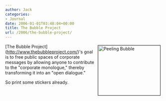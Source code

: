 ```yaml
---
author: Jack
categories:
- Journal
date: 2006-01-01T03:48:04+00:00
title: The Bubble Project
url: /2006/the-bubble-project/
---
```


<img src="http://baty.net/files/filesPeeling_Bubble.jpg" height="162" width="200" border="1" align="right" hspace="4" vspace="4" alt="Peeling Bubble" /> 

\[The Bubble Project\](<http://www.thebubbleproject.com/>)'s goal is to free public spaces of corporate messages by allowing anyone to contribute to the "corporate monologue," thereby transforming it into an "open dialogue." 

So print some stickers already. </p>